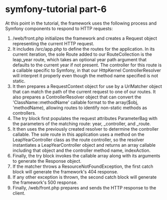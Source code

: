 symfony-tutorial part-6
=======================

At this point in the tutorial, the framework uses the following process and
Symfony components to respond to HTTP requests:

1. /web/front.php initializes the framework and creates a Request object
representing the current HTTP request.
2. It includes /src/app.php to define the routes for the application. In its
current iteration, the sole Route added to our RouteCollection is the leap_year
route, which takes an optional year path argument that defaults to the current
year if not present. The controller for this route is a callable specific to
Symfony, in that our HttpKernel ControllerResolver will interpret it properly
even though the method name specified is not static.
3. It then prepares a RequestContext object for use by a UrlMatcher object that
can match the path of the current request to one of our routes. It also prepares
a ControllerResolver object that can convert the 'ClassName::methodName'
callable format to the array($obj, 'methodName), allowing routes to identify
non-static methods as controllers.
4. The try block first populates the request attributes ParameterBag with the
parameters of the matching route: year, _controller, and _route.
5. It then uses the previously created resolver to determine the controller
callable. The sole route in this application uses a method on the
LeapYearController class as the route controller, so the resolver instantiates a
LeapYearController object and returns an array callable including that object
and the controller method name, indexAction.
6. Finally, the try block invokes the callable array along with its arguments to
generate the Response object.
7. If the matcher throws a ResourceNotFoundException, the first catch block will
generate the framework's 404 response.
8. If any other exception is thrown, the second catch block will generate the
framework's 500 response.
9. Finally, /web/front.php prepares and sends the HTTP response to the client.
